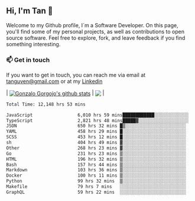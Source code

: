 ## Hi, I'm Tan 👋

Welcome to my Github profile, I´m a Software Developer. On this page, you'll find some of my personal projects, as well as contributions to open source software. Feel free to explore, fork, and leave feedback if you find something interesting.

### 📫 Get in touch

If you want to get in touch, you can reach me via email at [tanguven@gmail.com](mailto:tanguven@gmail.com) or at my [Linkedin](https://www.linkedin.com/in/tanguven/)

| <a href="https://github.com/tnguven"><img align="center" src="https://github-readme-stats.vercel.app/api?username=tnguven&show_icons=true&include_all_commits=true&theme=gotham&hide_border=true" alt="Gonzalo Gorgojo's github stats" /></a> | <a href="https://github.com/tnguven"><img align="center" src="https://github-readme-stats.vercel.app/api/top-langs/?username=tnguven&layout=compact&theme=gotham&hide_border=true" /></a> |

<!--START_SECTION:waka-->

```txt
Total Time: 12,148 hrs 53 mins

JavaScript                 6,010 hrs 59 mins████████████░░░░░░░░░░░░░   48.41 %
TypeScript                 2,821 hrs 48 mins█████▓░░░░░░░░░░░░░░░░░░░   22.72 %
JSON                       650 hrs 32 mins █▒░░░░░░░░░░░░░░░░░░░░░░░   05.24 %
YAML                       458 hrs 29 mins █░░░░░░░░░░░░░░░░░░░░░░░░   03.69 %
SCSS                       453 hrs 12 mins █░░░░░░░░░░░░░░░░░░░░░░░░   03.65 %
sh                         404 hrs 49 mins ▓░░░░░░░░░░░░░░░░░░░░░░░░   03.26 %
Other                      268 hrs 23 mins ▓░░░░░░░░░░░░░░░░░░░░░░░░   02.16 %
Go                         231 hrs 23 mins ▒░░░░░░░░░░░░░░░░░░░░░░░░   01.86 %
HTML                       196 hrs 32 mins ▒░░░░░░░░░░░░░░░░░░░░░░░░   01.58 %
Bash                       157 hrs 44 mins ▒░░░░░░░░░░░░░░░░░░░░░░░░   01.27 %
Markdown                   103 hrs 36 mins ▒░░░░░░░░░░░░░░░░░░░░░░░░   00.83 %
Docker                     100 hrs 11 mins ▒░░░░░░░░░░░░░░░░░░░░░░░░   00.81 %
Python                     99 hrs 32 mins  ▒░░░░░░░░░░░░░░░░░░░░░░░░   00.80 %
Makefile                   79 hrs 7 mins   ░░░░░░░░░░░░░░░░░░░░░░░░░   00.64 %
GraphQL                    59 hrs 22 mins  ░░░░░░░░░░░░░░░░░░░░░░░░░   00.48 %
```

<!--END_SECTION:waka-->
